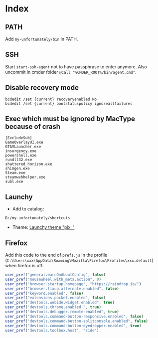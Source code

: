 # Index

## PATH

Add `my-unfortunately/bin` in PATH.

## SSH

Start `start-ssh-agent` not to have passphrase to enter anymore. Also uncommit in cmder folder `@call "%CMDER_ROOT%/bin/agent.cmd"`.

## Disable recovery mode

```
bcdedit /set {current} recoveryenabled No
bcdedit /set {current} bootstatuspolicy ignoreallfailures
```

## Exec which must be ignored by MacType because of crash

```
[ExcludeSub]
GameOverlayUI.exe
GTAVLauncher.exe
insurgency.exe
powershell.exe
rundll32.exe
shattered_horizon.exe
shimgen.exe
Steam.exe
steamwebhelper.exe
subl.exe
```

## Launchy

- Add to catalog:

```
D:/my-unfortunately/shortcuts
```

- Theme: [Launchy theme "pix_"](http://twnsnd.deviantart.com/art/pix-for-launchy-292839328)

## Firefox

Add this code to the end of `prefs.js` in the profile (`C:\Users\xxx\AppData\Roaming\Mozilla\Firefox\Profiles\xxx.default`) when firefox is off:

```javascript
user_pref("general.warnOnAboutConfig", false)
user_pref("mousewheel.with_meta.action", 0)
user_pref("browser.startup.homepage", "https://raindrop.io/")
user_pref("browser.fixup.alternate.enabled", false)
user_pref("keyword.enabled", false)
user_pref("extensions.pocket.enabled", false)
user_pref("devtools.webide.widget.enabled", true)
user_pref("devtools.chrome.enabled ", true)
user_pref("devtools.debugger.remote-enabled", true)
user_pref("devtools.command-button-responsive.enabled", false)
user_pref("devtools.command-button-splitconsole.enabled", false)
user_pref("devtools.command-button-eyedropper.enabled", true)
user_pref("devtools.toolbox.host", "side")
```


